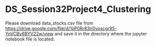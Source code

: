 # DS_Session32Project4_Clustering

Please download data_stocks.csv file from  https://drive.google.com/file/d/1pP0Rr83ri0voscgr95-YnVCBv6BYV22w/view and save it in the directory where the jupyter notebook file is located.
